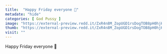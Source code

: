 ```yaml
---
title:  "Happy Friday everyone 🥰"
metadate: "hide"
categories: [ God Pussy ]
image: "https://external-preview.redd.it/ZxR4n8M_ZopUGD1rsDogTOB8pH0hjHVs-MjWtZOB_mw.jpg?auto=webp&s=760181386392596706d0101c4e824fb99d38603c"
thumb: "https://external-preview.redd.it/ZxR4n8M_ZopUGD1rsDogTOB8pH0hjHVs-MjWtZOB_mw.jpg?width=1080&crop=smart&auto=webp&s=aaef845c199236513af243ca6c253f7fe6c25ed1"
visit: ""
---
```

Happy Friday everyone 🥰
